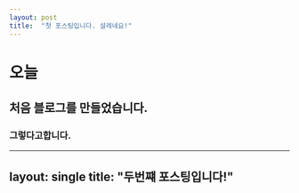 ```yaml
---
layout: post
title:  "첫 포스팅입니다. 설레네요!"
---
```


# 오늘
## 처음 블로그를 만들었습니다.
### 그렇다고합니다.

---
layout: single
title:  "두번쨰 포스팅입니다!"
---

#### 

